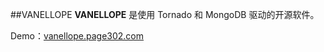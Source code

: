 ##VANELLOPE
**VANELLOPE**   是使用 Tornado 和 MongoDB 驱动的开源软件。    

Demo：[vanellope.page302.com](http://vanellope.page302.com)    


